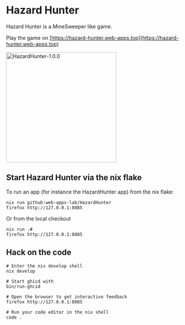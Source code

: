 # Hazard Hunter

Hazard Hunter is a MineSweeper like game.

Play the game on [https://hazard-hunter.web-apps.top](https://hazard-hunter.web-apps.top)

<img src="assets/HazardHunter.png"
     alt="HazardHunter-1.0.0"
     width=300px;
     style="margin-right: 10px;" />

## Start Hazard Hunter via the nix flake

To run an app (for instance the HazardHunter app) from the nix flake:

```
nix run github:web-apps-lab/HazardHunter
firefox http://127.0.0.1:8085
```

Or from the local checkout

```
nix run .#
firefox http://127.0.0.1:8085
```

## Hack on the code

```Shell
# Enter the nix develop shell
nix develop

# Start ghicd with
bin/run-ghcid

# Open the browser to get interactive feedback
firefox http://127.0.0.1:8085

# Run your code editor in the nix shell
code .
```
